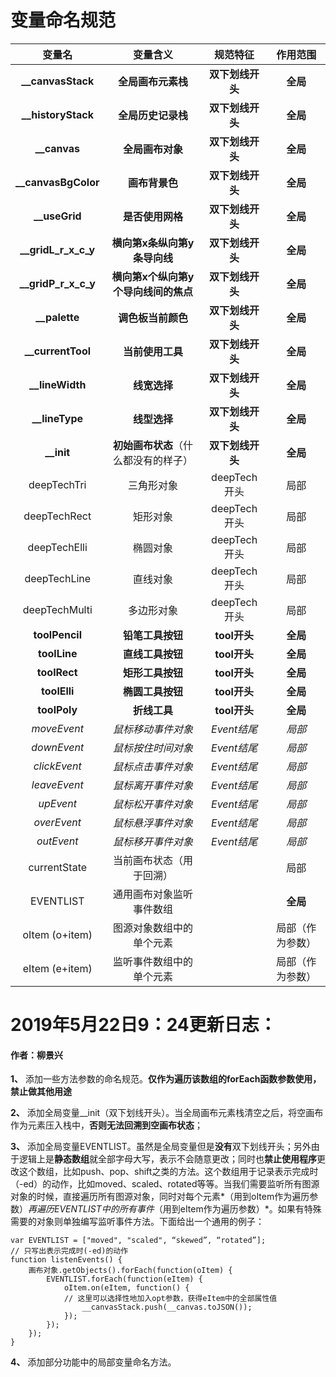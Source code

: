 # 变量命名规范
|       变量名        |               变量含义               |     规范特征     |     作用范围     |
| :-----------------: | :----------------------------------: | :--------------: | :--------------: |
|  **__canvasStack**  |          **全局画布元素栈**          | **双下划线开头** |     **全局**     |
| **__historyStack**  |          **全局历史记录栈**          | **双下划线开头** |     **全局**     |
|    **__canvas**     |           **全局画布对象**           | **双下划线开头** |     **全局**     |
| **__canvasBgColor** |            **画布背景色**            | **双下划线开头** |     **全局**     |
|    **__useGrid**    |           **是否使用网格**           | **双下划线开头** |     **全局**     |
| **__gridL_r_x_c_y** |     **横向第x条纵向第y条导向线**     | **双下划线开头** |     **全局**     |
| **__gridP_r_x_c_y** | **横向第x个纵向第y个导向线间的焦点** | **双下划线开头** |     **全局**     |
|    **__palette**    |          **调色板当前颜色**          | **双下划线开头** |     **全局**     |
|  **__currentTool**  |           **当前使用工具**           | **双下划线开头** |     **全局**     |
|   **__lineWidth**   |             **线宽选择**             | **双下划线开头** |     **全局**     |
|   **__lineType**    |             **线型选择**             | **双下划线开头** |     **全局**     |
|     **__init**      | **初始画布状态**（什么都没有的样子） | **双下划线开头** |     **全局**     |
|     deepTechTri     |              三角形对象              |   deepTech开头   |       局部       |
|    deepTechRect     |               矩形对象               |   deepTech开头   |       局部       |
|    deepTechElli     |               椭圆对象               |   deepTech开头   |       局部       |
|    deepTechLine     |               直线对象               |   deepTech开头   |       局部       |
|    deepTechMulti    |              多边形对象              |   deepTech开头   |       局部       |
|   **toolPencil**    |           **铅笔工具按钮**           |   **tool开头**   |     **全局**     |
|    **toolLine**     |           **直线工具按钮**           |   **tool开头**   |     **全局**     |
|    **toolRect**     |           **矩形工具按钮**           |   **tool开头**   |     **全局**     |
|    **toolElli**     |           **椭圆工具按钮**           |   **tool开头**   |     **全局**     |
|    **toolPoly**     |             **折线工具**             |   **tool开头**   |     **全局**     |
|     *moveEvent*     |          *鼠标移动事件对象*          |   *Event结尾*    |      *局部*      |
|     *downEvent*     |          *鼠标按住时间对象*          |   *Event结尾*    |      *局部*      |
|    *clickEvent*     |          *鼠标点击事件对象*          |   *Event结尾*    |      *局部*      |
|    *leaveEvent*     |          *鼠标离开事件对象*          |   *Event结尾*    |      *局部*      |
|      *upEvent*      |          *鼠标松开事件对象*          |   *Event结尾*    |      *局部*      |
|     *overEvent*     |          *鼠标悬浮事件对象*          |   *Event结尾*    |      *局部*      |
|     *outEvent*      |          *鼠标移开事件对象*          |   *Event结尾*    |      *局部*      |
|    currentState     |       当前画布状态（用于回溯）       |                  |       局部       |
|      EVENTLIST      |       通用画布对象监听事件数组       |                  |     **全局**     |
|   oItem (o+item)    |       图源对象数组中的单个元素       |                  | 局部（作为参数） |
|   eItem (e+item)    |       监听事件数组中的单个元素       |                  | 局部（作为参数） |

# 2019年5月22日9：24更新日志：

#### 作者：柳景兴

**1、** 添加一些方法参数的命名规范。**仅作为遍历该数组的forEach函数参数使用，禁止做其他用途**

**2、** 添加全局变量__init（双下划线开头）。当全局画布元素栈清空之后，将空画布作为元素压入栈中，**否则无法回溯到空画布状态**；

**3、** 添加全局变量EVENTLIST。虽然是全局变量但是**没有**双下划线开头；另外由于逻辑上是**静态数组**就全部字母大写，表示不会随意更改；同时也**禁止使用程序**更改这个数组，比如push、pop、shift之类的方法。这个数组用于记录表示完成时（-ed）的动作，比如moved、scaled、rotated等等。当我们需要监听所有图源对象的时候，直接遍历所有图源对象，同时对每个元素*（用到oItem作为遍历参数）*再遍历EVENTLIST中的所有事件*（用到eItem作为遍历参数）*。如果有特殊需要的对象则单独编写监听事件方法。下面给出一个通用的例子：

```
var EVENTLIST = ["moved", "scaled", “skewed”, “rotated”]; 
// 只写出表示完成时(-ed)的动作 
function listenEvents() {
    画布对象.getObjects().forEach(function(oItem) {
	    EVENTLIST.forEach(function(eItem) {
		    oItem.on(eItem, function() {
			// 这里可以选择性地加入opt参数，获得eItem中的全部属性值
			    __canvasStack.push(__canvas.toJSON());
            });
        });
    });
}

```

**4、** 添加部分功能中的局部变量命名方法。

